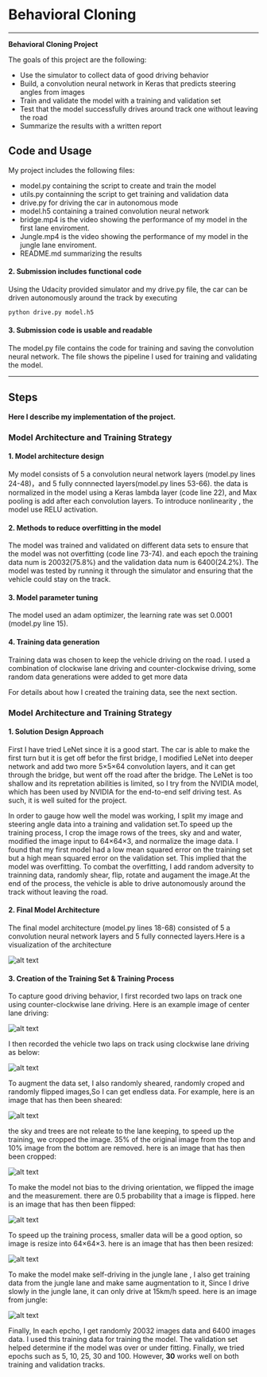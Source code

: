 
# **Behavioral Cloning** 

---

**Behavioral Cloning Project**

The goals of this project are the following:
* Use the simulator to collect data of good driving behavior
* Build, a convolution neural network in Keras that predicts steering angles from images
* Train and validate the model with a training and validation set
* Test that the model successfully drives around track one without leaving the road
* Summarize the results with a written report

## Code and Usage

My project includes the following files:
* model.py containing the script to create and train the model
* utils.py containning the script to get training and validation data
* drive.py for driving the car in autonomous mode
* model.h5 containing a trained convolution neural network 
* bridge.mp4 is the video showing the performance of my model in the first lane enviroment.
* Jungle.mp4 is the video showing the performance of my model in the jungle lane enviroment.
* README.md summarizing the results

#### 2. Submission includes functional code
Using the Udacity provided simulator and my drive.py file, the car can be driven autonomously around the track by executing 
```sh
python drive.py model.h5
```

#### 3. Submission code is usable and readable

The model.py file contains the code for training and saving the convolution neural network. The file shows the pipeline I used for training and validating the model.

---




## Steps
**Here I describe  my implementation of the project.**

### Model Architecture and Training Strategy

#### 1. Model architecture design

My model consists of 5 a convolution neural network layers (model.py lines 24-48)，and 5 fully connnected layers(model.py lines 53-66). the data is normalized in the model using a Keras lambda layer (code line 22), and Max pooling is add after each convolution layers. To introduce nonlinearity , the model use RELU activation.  


#### 2. Methods to reduce overfitting in the model

The model was trained and validated on different data sets to ensure that the model was not overfitting (code line 73-74). and each epoch the training data num is 20032(75.8%) and the validation data num is 6400(24.2%). The model was tested by running it through the simulator and ensuring that the vehicle could stay on the track.

#### 3. Model parameter tuning

The model used an adam optimizer, the learning rate was set 0.0001 (model.py line 15).

#### 4. Training data generation

Training data was chosen to keep the vehicle driving on the road. I used a combination of clockwise lane driving and counter-clockwise driving, some random data generations were added to get more data

For details about how I created the training data, see the next section. 



### Model Architecture and Training Strategy

#### 1. Solution Design Approach
First I have tried LeNet since it is a good start. The car is able to make the first turn but it is get off befor the first bridge, I modified LeNet into deeper network and add two more 5×5×64 convolution layers, and it can get through the bridge, but went off the road after the bridge. The LeNet is too shallow and its repretation abilities is limited, so I try from  the NVIDIA model, which has been used by NVIDIA for the end-to-end self driving test. As such, it is well suited for the project.

In order to gauge how well the model was working, I split my image and steering angle data into a training and validation set.To speed up the training process, I crop the image rows of the trees, sky and and water, modified the image input to 64×64×3, and normalize the image data. I found that my first model had a low mean squared error on the training set but a high mean squared error on the validation set. This implied that the model was overfitting. To combat the overfitting, I add random adversity to trainning data, randomly shear, flip, rotate and augament the image.At the end of the process, the vehicle is able to drive autonomously around the track without leaving the road.

[//]: # (Image References)

[image1]: ./examples/conv_architecture.png "Model Visualization"


#### 2. Final Model Architecture

The final model architecture (model.py lines 18-68) consisted of 5 a convolution neural network layers and 5 fully connected layers.Here is a visualization of the architecture 


![alt text][image1]



[image2]: ./examples/counter-clockwise.jpg "Counter-Clockwise Image"
[image3]: ./examples/clockwise.jpg "Clockwise Image"
[image4]: ./examples/sheared.png "sheared Image"
[image5]: ./examples/cropped.png "Cropped Image"
[image6]: ./examples/flipped.png "Flipped Image"
[image7]: ./examples/resized.png "Resized Image"
[image8]: ./examples/jungle.jpg "Jungle Image"

#### 3. Creation of the Training Set & Training Process

To capture good driving behavior, I first recorded two laps on track one using counter-clockwise lane driving. Here is an example image of center lane driving:


![alt text][image2]


I then recorded the vehicle two laps on track using clockwise lane driving as below:


![alt text][image3]


To augment the data set, I also randomly sheared, randomly croped and randomly flipped images,So I can get endless data. For example, here is an image that has then been sheared:


![alt text][image4]



the sky and trees are not releate to the lane keeping, to speed up the training, we cropped the image. 35% of the original image from the top and 10% image from the bottom are removed. here is an image that has then been cropped:


![alt text][image5]


To make the model not bias to the driving orientation, we flipped the image and the measurement. there are 0.5 probability that a image is flipped. here is an image that has then been flipped:


![alt text][image6]


To speed up the training process, smaller data will be a good option, so image is resize into 64×64×3. here is an image that has then been resized:


![alt text][image7]


To make the model make self-driving in the jungle lane , I also get training data from the jungle lane and make same augmentation to it, Since I drive slowly in the jungle lane, it can only drive at 15km/h speed. here is an image from jungle:


![alt text][image8]


Finally, In each epcho, I get randomly 20032 images data and 6400 images data. I used this training data for training the model. The validation set helped determine if the model was over or under fitting. 
Finally, we tried epochs  such as 5, 10, 25, 30 and 100. However, **30** works well on both training and validation tracks.
